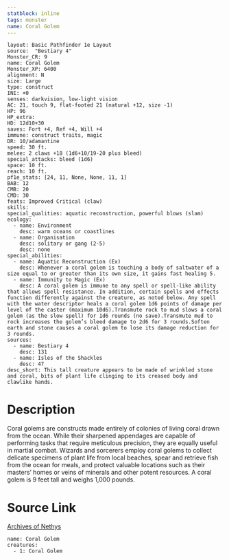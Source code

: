 ```yaml
---
statblock: inline
tags: monster
name: Coral Golem
---
```

```statblock
layout: Basic Pathfinder 1e Layout
source:  "Bestiary 4"
Monster_CR: 9
name: Coral Golem
Monster_XP: 6400
alignment: N
size: Large
type: construct
INI: +0
senses: darkvision, low-light vision
AC: 21, touch 9, flat-footed 21 (natural +12, size -1)
HP: 96
HP_extra: 
HD: 12d10+30
saves: Fort +4, Ref +4, Will +4
immune: construct traits, magic
DR: 10/adamantine
speed: 30 ft.
melee: 2 claws +18 (1d6+10/19-20 plus bleed)
special_attacks: bleed (1d6)
space: 10 ft.
reach: 10 ft.
pf1e_stats: [24, 11, None, None, 11, 1]
BAB: 12
CMB: 20
CMD: 30
feats: Improved Critical (claw)
skills: 
special_qualities: aquatic reconstruction, powerful blows (slam)
ecology:
  - name: Environment
    desc: warm oceans or coastlines
  - name: Organisation
    desc: solitary or gang (2-5)
    desc: none
special_abilities:
  - name: Aquatic Reconstruction (Ex)
    desc: Whenever a coral golem is touching a body of saltwater of a size equal to or greater than its own size, it gains fast healing 5.
  - name: Immunity to Magic (Ex)
    desc: A coral golem is immune to any spell or spell-like ability that allows spell resistance. In addition, certain spells and effects function differently against the creature, as noted below. Any spell with the water descriptor heals a coral golem 1d6 points of damage per level of the caster (maximum 10d6).Transmute rock to mud slows a coral golem (as the slow spell) for 1d6 rounds (no save).Transmute mud to rock increases the golem’s bleed damage to 2d6 for 3 rounds.Soften earth and stone causes a coral golem to lose its damage reduction for 3 rounds.
sources:
  - name: Bestiary 4
    desc: 131
  - name: Isles of the Shackles
    desc: 47
desc_short: This tall creature appears to be made of wrinkled stone and coral, bits of plant life clinging to its creased body and clawlike hands.
```
# Description
Coral golems are constructs made entirely of colonies of living coral drawn from the ocean. While their sharpened appendages are capable of performing tasks that require meticulous precision, they are equally useful in martial combat. Wizards and sorcerers employ coral golems to collect delicate specimens of plant life from local beaches, spear and retrieve fish from the ocean for meals, and protect valuable locations such as their masters’ homes or veins of minerals and other potent resources. A coral golem is 9 feet tall and weighs 1,000 pounds.
# Source Link
[Archives of Nethys](https://aonprd.com/MonsterDisplay.aspx?ItemName=Coral%20Golem)
```encounter-table
name: Coral Golem
creatures:
  - 1: Coral Golem
```
